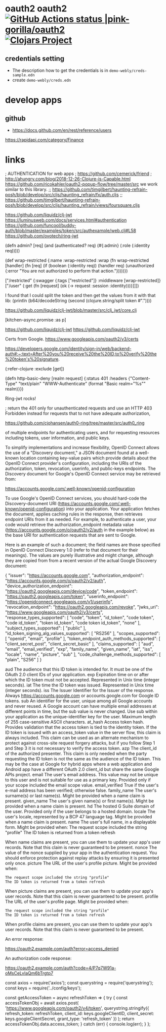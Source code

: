 # oauth2 oauth2 [![GitHub Actions status |pink-gorilla/oauth2](https://github.com/pink-gorilla/oauth2/workflows/CI/badge.svg)](https://github.com/pink-gorilla/oauth2/actions?workflow=CI)[![Clojars Project](https://img.shields.io/clojars/v/org.pinkgorilla/oauth2.svg)](https://clojars.org/org.pinkgorilla/oauth2)


## credentials setting
- The description how to get the credentials is in `demo-webly/creds-sample.edn`
- create `demo-webly/creds.edn`

# develop apps

## github

- https://docs.github.com/en/rest/reference/users

https://rapidapi.com/category/Finance

# links

; AUTHENTICATION for web apps
; https://github.com/cemerick/friend
; http://ahungry.com/blog/2018-12-26-Clojure-is-Capable.html
https://github.com/ricokahler/oauth2-popup-flow/tree/master/src  we work similar to this library. 
;; https://github.com/timgilbert/haunting-refrain-posh/blob/develop/src/cljs/haunting_refrain/fx/auth.cljs
;; https://github.com/timgilbert/haunting-refrain-posh/blob/develop/src/cljs/haunting_refrain/views/foursquare.cljs


https://github.com/liquidz/clj-jwt
https://luminusweb.com/docs/services.html#authentication
https://github.com/funcool/buddy-auth/blob/master/examples/token/src/authexample/web.clj#L58
https://github.com/ovotech/ring-jwt


(defn admin? [req]
  (and (authenticated? req)
       (#{:admin} (:role (:identity req)))))

(def wrap-restricted
  {:name :wrap-restricted
   :wrap (fn wrap-restricted [handler]
           (fn [req]
             (if (boolean (:identity req))
               (handler req)
               (unauthorized
{:error "You are not authorized to perform that action."}))))})


["/restricted"
      {:swagger    {:tags ["restricted"]}
       :middleware [wrap-restricted]}
   ["/user" {:get (fn [request] (ok (-> request :session :identity)))}]]])


 I found that I could split the token and then get the values from it with that lib: (println (b64/decodeString (second (clojure.string/split token #"\."))))

https://github.com/liquidz/clj-jwt/blob/master/src/clj_jwt/core.clj



[kitchen-async.promise :as p]


https://github.com/liquidz/clj-jwt
https://github.com/liquidz/clj-jwt

Certs from Google.
https://www.googleapis.com/oauth2/v3/certs

https://developers.google.com/identity/sign-in/web/backend-auth#:~:text=After%20you%20receive%20the%20ID,to%20verify%20the%20token's%20signature.


(:refer-clojure :exclude [get])

(defn http-basic-deny
  [realm request]
  {:status 401
   :headers {"Content-Type" "text/plain"
             "WWW-Authenticate" (format "Basic realm=\"%s\"" realm)}})


Ring-jwt rocks!


; return the 401 only for unauthenticated requests and use an HTTP 403 Forbidden instead for requests that to not have adequate authorization,


https://github.com/cjohansen/auth0-ring/tree/master/src/auth0_ring





of multiple endpoints for authenticating users, and for requesting resources including tokens, user information, and public keys.

To simplify implementations and increase flexibility, OpenID Connect allows the use of a "Discovery document," a JSON document found at a well-known location containing key-value pairs which provide details about the OpenID Connect provider's configuration, including the URIs of the authorization, token, revocation, userinfo, and public-keys endpoints. The Discovery document for Google's OpenID Connect service may be retrieved from:

https://accounts.google.com/.well-known/openid-configuration

To use Google's OpenID Connect services, you should hard-code the Discovery-document URI (https://accounts.google.com/.well-known/openid-configuration) into your application. Your application fetches the document, applies caching rules in the response, then retrieves endpoint URIs from it as needed. For example, to authenticate a user, your code would retrieve the authorization_endpoint metadata value (https://accounts.google.com/o/oauth2/v2/auth in the example below) as the base URI for authentication requests that are sent to Google.

Here is an example of such a document; the field names are those specified in OpenID Connect Discovery 1.0 (refer to that document for their meanings). The values are purely illustrative and might change, although they are copied from from a recent version of the actual Google Discovery document:

{
  "issuer": "https://accounts.google.com",
  "authorization_endpoint": "https://accounts.google.com/o/oauth2/v2/auth",
  "device_authorization_endpoint": "https://oauth2.googleapis.com/device/code",
  "token_endpoint": "https://oauth2.googleapis.com/token",
  "userinfo_endpoint": "https://openidconnect.googleapis.com/v1/userinfo",
  "revocation_endpoint": "https://oauth2.googleapis.com/revoke",
  "jwks_uri": "https://www.googleapis.com/oauth2/v3/certs",
  "response_types_supported": [
    "code",
    "token",
    "id_token",
    "code token",
    "code id_token",
    "token id_token",
    "code token id_token",
    "none"
  ],
  "subject_types_supported": [
    "public"
  ],
  "id_token_signing_alg_values_supported": [
    "RS256"
  ],
  "scopes_supported": [
    "openid",
    "email",
    "profile"
  ],
  "token_endpoint_auth_methods_supported": [
    "client_secret_post",
    "client_secret_basic"
  ],
  "claims_supported": [
    "aud",
    "email",
    "email_verified",
    "exp",
    "family_name",
    "given_name",
    "iat",
    "iss",
    "locale",
    "name",
    "picture",
    "sub"
  ],
  "code_challenge_methods_supported": [
    "plain",
    "S256"
  ]
}


aud The audience that this ID token is intended for. 
    It must be one of the OAuth 2.0 client IDs of your application.
exp Expiration time on or after which the ID token must not be accepted.
    Represented in Unix time (integer seconds).
iat	The time the ID token was issued. Represented in Unix time (integer seconds).
iss The Issuer Identifier for the Issuer of the response. 
    Always https://accounts.google.com or accounts.google.com for Google ID tokens.
sub An identifier for the user, unique among all Google accounts and never reused. 
    A Google account can have multiple email addresses at different points in time, but the sub value is never changed. Use sub within your application as the unique-identifier key for the user. Maximum length of 255 case-sensitive ASCII characters.
at_hash Access token hash. 
   Provides validation that the access token is tied to the identity token. If the ID token is issued with an access_token value in the server flow, this claim is always included. This claim can be used as an alternate mechanism to protect against cross-site request forgery attacks, but if you follow Step 1 and Step 3 it is not necessary to verify the access token.
azp 		The client_id of the authorized presenter. 
   This claim is only needed when the party requesting the ID token is not the same as the audience of the ID token. This may be the case at Google for hybrid apps where a web application and Android app have a different OAuth 2.0 client_id but share the same Google APIs project.
email 		The user's email address. 
   This value may not be unique to this user and is not suitable for use as a primary key. Provided only if your scope included the email scope value.
email_verified 		True if the user's e-mail address has been verified; otherwise false.
family_name 		The user's surname(s) or last name(s). 
   Might be provided when a name claim is present.
given_name 		The user's given name(s) or first name(s). 
   Might be provided when a name claim is present.
hd 		The hosted G Suite domain of the user. 
   Provided only if the user belongs to a hosted domain.
locale 		The user's locale, represented by a BCP 47 language tag. 
   Might be provided when a name claim is present.
name 		The user's full name, in a displayable form. 
   Might be provided when:
    The request scope included the string "profile"
    The ID token is returned from a token refresh

When name claims are present, you can use them to update your app's user records. Note that this claim is never guaranteed to be present.
nonce 		The value of the nonce supplied by your app in the authentication request. You should enforce protection against replay attacks by ensuring it is presented only once.
picture 		The URL of the user's profile picture. Might be provided when:

    The request scope included the string "profile"
    The ID token is returned from a token refresh

When picture claims are present, you can use them to update your app's user records. Note that this claim is never guaranteed to be present.
profile 		The URL of the user's profile page. Might be provided when:

    The request scope included the string "profile"
    The ID token is returned from a token refresh

When profile claims are present, you can use them to update your app's user records. Note that this claim is never guaranteed to be present.


An error response:

https://oauth2.example.com/auth?error=access_denied

An authorization code response:

https://oauth2.example.com/auth?code=4/P7q7W91a-oMsCeLvIaQm6bTrgtp7



const axios = require('axios');
const querystring = require('querystring');
const keys = require('../config/keys');

const getAccessToken = async refreshToken => {
  try {
    const accessTokenObj = await axios.post(
      'https://www.googleapis.com/oauth2/v4/token',
      querystring.stringify({
        refresh_token: refreshToken,
        client_id: keys.googleClientID,
        client_secret: keys.googleClientSecret,
        grant_type: 'refresh_token'
      })
    );
    return accessTokenObj.data.access_token;
  } catch (err) {
    console.log(err);
  }
};
